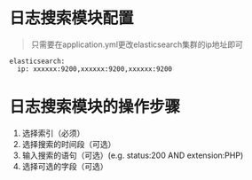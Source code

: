 # 日志搜索模块配置
 >只需要在application.yml更改elasticsearch集群的ip地址即可
~~~
elasticsearch:
  ip: xxxxxx:9200,xxxxxx:9200,xxxxxx:9200
~~~
# 日志搜索模块的操作步骤
1. 选择索引（必须）
2. 选择搜索的时间段（可选）
3. 输入搜索的语句（可选）(e.g. status:200 AND extension:PHP)
4. 选择可选的字段（可选）